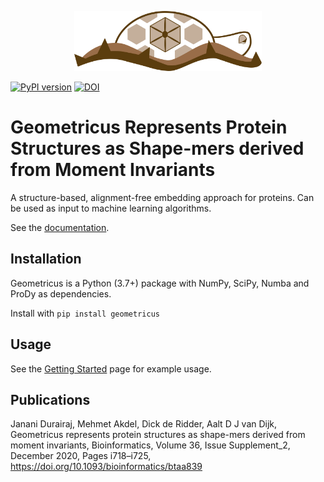 <p align="center"><img src="geometricus_logo.png" width="300" title="Geometricus Logo"></p>

[![PyPI version](https://badge.fury.io/py/geometricus.svg)](https://badge.fury.io/py/geometricus)
[![DOI](https://zenodo.org/badge/doi/10.1093/bioinformatics/btaa839.svg)](http://dx.doi.org/10.1093/bioinformatics/btaa839)

# Geometricus Represents Protein Structures as Shape-mers derived from Moment Invariants

A structure-based, alignment-free embedding approach for proteins. Can be used as input to machine learning algorithms.

See the [documentation](https://turtletools.github.io/geometricus/).

## Installation
Geometricus is a Python (3.7+) package with NumPy, SciPy, Numba and ProDy as dependencies. 

Install with `pip install geometricus`

## Usage
See the [Getting Started](https://turtletools.github.io/geometricus/getting_started) page for example usage.

## Publications

Janani Durairaj, Mehmet Akdel, Dick de Ridder, Aalt D J van Dijk, Geometricus represents protein structures as shape-mers derived from moment invariants, 
Bioinformatics, Volume 36, Issue Supplement_2, December 2020, Pages i718–i725, https://doi.org/10.1093/bioinformatics/btaa839